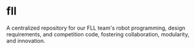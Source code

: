 # fll
 A centralized repository for our FLL team's robot programming, design requirements, and competition code, fostering collaboration, modularity, and innovation.
